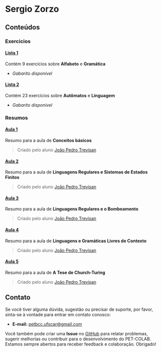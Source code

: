 # Sergio Zorzo

## Conteúdos

### Exercicios

#### [Lista 1](/materias/TC/Zorzo/exercicios/lista1.md)
  
Contém 9 exercícios sobre **Alfabeto** e **Gramática**

- *Gabarito disponível*

#### [Lista 2](/materias/TC/Zorzo/exercicios/lista2.md)
  
Contém 23 exercícios sobre **Autômatos** e **Linguagem**

- *Gabarito disponível*

### Resumos

#### [Aula 1](/materias/TC/Zorzo/resumos/aula1.md)
Resumo para a aula de **Conceitos básicos**
> Criado pelo aluno [João Pedro Trevisan](https://www.linkedin.com/in/joao-pedro-trevisan)

#### [Aula 2](/materias/TC/Zorzo/resumos/aula2.md)
Resumo para a aula de **Linguagens Regulares e Sistemas de Estados Finitos**
> Criado pelo aluno [João Pedro Trevisan](https://www.linkedin.com/in/joao-pedro-trevisan)

#### [Aula 3](/materias/TC/Zorzo/resumos/aula3.md)
Resumo para a aula de **Linguagens Regulares e o Bombeamento**
> Criado pelo aluno [João Pedro Trevisan](https://www.linkedin.com/in/joao-pedro-trevisan)

#### [Aula 4](/materias/TC/Zorzo/resumos/aula4.md)
Resumo para a aula de **Linguagens e Gramáticas Livres de Contexto**
> Criado pelo aluno [João Pedro Trevisan](https://www.linkedin.com/in/joao-pedro-trevisan)

#### [Aula 5](/materias/TC/Zorzo/resumos/aula5.md)
Resumo para a aula de **A Tese de Church-Turing**
> Criado pelo aluno [João Pedro Trevisan](https://www.linkedin.com/in/joao-pedro-trevisan)

## Contato

Se você tiver alguma dúvida, sugestão ou precisar de suporte, por favor, sinta-se à vontade para entrar em contato conosco:

- **E-mail:** petbcc.ufscar@gmail.com

Você também pode criar uma **Issue** no [GitHub](https://github.com/petbccufscar/pet-colab/issues) para relatar problemas, sugerir melhorias ou contribuir para o desenvolvimento do PET-COLAB. Estamos sempre abertos para receber feedback e colaboração. Obrigado!